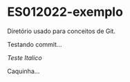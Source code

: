 # ES012022-exemplo
Diretório usado para conceitos de Git.

Testando commit...

*Teste Italico*


Caquinha...
